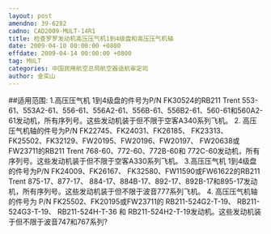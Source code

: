 ```yaml
---
layout: post
amendno: 39-6282
cadno: CAD2009-MULT-14R1
title: 检查罗罗发动机高压压气机1到4级盘和高压压气机轴
date: 2009-04-10 00:00:00 +0800
effdate: 2009-04-14 00:00:00 +0800
tag: MULT
categories: 中国民用航空总局航空器适航审定司
author: 金奕山
---
```


##适用范围:
1.高压压气机
1到4级盘的件号为P/N FK30524的RB211 Trent 553-61、553A2-61、556-61、556A2-61、556B-61、556B2-61、560-61和560A2-61发动机，所有序列号。这些发动机装于但不限于空客A340系列飞机。
2.
高压压气机轴的件号为P/N FK22745、FK24031、FK26185、 FK23313、FK25502、FK32129、FW20195、FW20196、FW20197、 FW20638或FW23711的RB211 Trent 768-60、772-60、772B-60和 772C-60发动机，所有序列号。这些发动机装于但不限于空客A330系列飞机。
3.高压压气机
1到4级盘的件号为P/N FK24009、FK26167、 FK32580、FW11590或FW61622的RB211 Trent 875-17、877-17、 884-17、884B-17、892-17、892B-17和895-17发动机，所有序列号。这些发动机装于但不限于波音777系列飞机。
4.
高压压气机轴的件号为 P/N FK25502、FK20195或FW23711的 RB211-524G2-T-19、 RB211-524G3-T-19、 RB211-524H-T-36 和 RB211-524H2-T-19发动机。这些发动机装于但不限于波音747和767系列?

